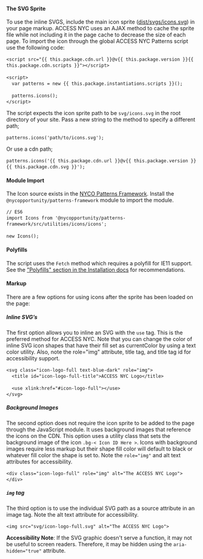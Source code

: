 #### The SVG Sprite

To use the inline SVGS, include the main icon sprite ([dist/svgs/icons.svg](https://github.com/CityOfNewYork/ACCESS-NYC-PATTERNS/tree/master/dist/svg/icons.svg)) in your page markup. ACCESS NYC uses an AJAX method to cache the sprite file while not including it in the page cache to decrease the size of each page. To import the icon through the global ACCESS NYC Patterns script use the following code:

    <script src="{{ this.package.cdn.url }}@v{{ this.package.version }}{{ this.package.cdn.scripts }}"></script>

    <script>
      var patterns = new {{ this.package.instantiations.scripts }}();

      patterns.icons();
    </script>

The script expects the icon sprite path to be `svg/icons.svg` in the root directory of your site. Pass a new string to the method to specify a different path;

    patterns.icons('path/to/icons.svg');

Or use a cdn path;

    patterns.icons('{{ this.package.cdn.url }}@v{{ this.package.version }}{{ this.package.cdn.svg }}');

#### Module Import

The Icon source exists in the [NYCO Patterns Framework](https://github.com/CityOfNewYork/nyco-patterns-framework). Install the `@nycopportunity/patterns-framework` module to import the module.

    // ES6
    import Icons from '@nycopportunity/patterns-framework/src/utilities/icons/icons';

    new Icons();

#### Polyfills

The script uses the `Fetch` method which requires a polyfill for IE11 support. See the ["Polyfills" section in the Installation docs](/installation) for recommendations.

#### Markup

There are a few options for using icons after the sprite has been loaded on the page:

##### Inline SVG’s

The first option allows you to inline an SVG with the `use` tag. This is the preferred method for ACCESS NYC. Note that you can change the color of inline SVG icon shapes that have their fill set as currentColor by using a text color utility. Also, note the role="img" attribute, title tag, and title tag id for accessibility support.

    <svg class="icon-logo-full text-blue-dark" role="img">
      <title id="icon-logo-full-title">ACCESS NYC Logo</title>

      <use xlink:href="#icon-logo-full"></use>
    </svg>

##### Background Images

The second option does not require the icon sprite to be added to the page through the JavaScript module. It uses background images that reference the icons on the CDN. This option uses a utility class that sets the background image of the icon `.bg-< Icon ID Here >`. Icons with background images require less markup but their shape fill color will default to black or whatever fill color the shape is set to. Note the `role="img"` and alt text attributes for accessibility.

    <div class="icon-logo-full" role="img" alt="The ACCESS NYC Logo"></div>

##### `img` tag

The third option is to use the individual SVG path as a source attribute in an image tag. Note the alt text attribute for accessibility.

    <img src="svg/icon-logo-full.svg" alt="The ACCESS NYC Logo">

**Accessibility Note**: If the SVG graphic doesn't serve a function, it may not be useful to screen readers. Therefore, it may be hidden using the `aria-hidden="true"` attribute.